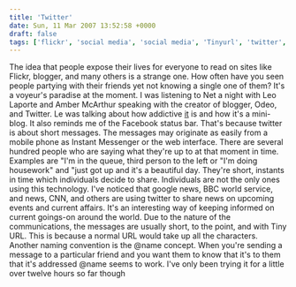 ```yaml
---
title: 'Twitter'
date: Sun, 11 Mar 2007 13:52:58 +0000
draft: false
tags: ['flickr', 'social media', 'social media', 'Tinyurl', 'twitter', 'twitter']
---
```


The idea that people expose their lives for everyone to read on sites like Flickr, blogger, and many others is a strange one. How often have you seen people partying with their friends yet not knowing a single one of them? It's a voyeur's paradise at the moment. I was listening to Net a night with Leo Laporte and Amber McArthur speaking with the creator of blogger, Odeo, and Twitter. Le was talking about how addictive [it](http://www.twitter.com "twitter") is and how it's a mini-blog. It also reminds me of the Facebook status bar. That's because twitter is about short messages. The messages may originate as easily from a mobile phone as Instant Messenger or the web interface. There are several hundred people who are saying what they're up to at that moment in time. Examples are "I'm in the queue, third person to the left or "I'm doing housework" and "just got up and it's a beautiful day. They're short, instants in time which individuals decide to share. Individuals are not the only ones using this technology. I've noticed that google news, BBC world service, and news, CNN, and others are using twitter to share news on upcoming events and current affairs. It's an interesting way of keeping informed on current goings-on around the world. Due to the nature of the communications, the messages are usually short, to the point, and with Tiny URL. This is because a normal URL would take up all the characters. Another naming convention is the @name concept. When you're sending a message to a particular friend and you want them to know that it's to them that it's addressed @name seems to work. I've only been trying it for a little over twelve hours so far though